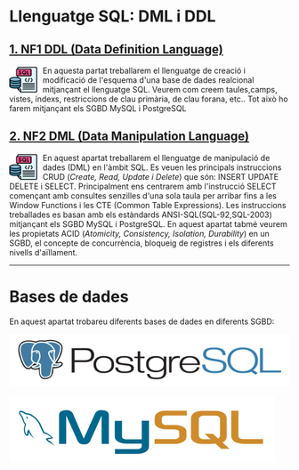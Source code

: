 # Llenguatge SQL: DML i DDL

## [1. NF1 DDL (Data Definition Language)](<NF1 - DDL/README.md>)

<img src="./assets/sql.png"
     alt="SQL"
     style="float: left; margin-right: 10px; width:50px" />

En aquesta partat treballarem el llenguatge de creació i modificació de l'esquema d'una base de dades realcional mitjançant el llenguatge SQL. Veurem com creem taules,camps, vistes, índexs, restriccions de clau primària, de clau forana, etc..
Tot això ho farem mitjançant els SGBD MySQL i PostgreSQL

## [2. NF2 DML (Data Manipulation Language)](<NF2 - Disseny conceptual - model ER/README.md>)

<img src="./assets/sql.png"
     alt="SQL"
     style="float: left; margin-right: 10px; width:50px" />

En aquest apartat treballarem el llenguatge de manipulació de dades (DML) en l'àmbit SQL. Es veuen les principals instruccions CRUD (*Create, Read, Update i Delete*) que són: INSERT UPDATE DELETE i SELECT.
Principalment ens centrarem amb l'instrucció SELECT començant amb consultes senzilles d'una sola taula per arribar fins a les Window Functions i les CTE (Common Table Expressions).
Les instruccions treballades es basan amb els estàndards ANSI-SQL(SQL-92,SQL-2003) mitjançant els SGBD MySQL i PostgreSQL.
En aquest apartat tabmé veurem les propietats ACID (*Atomicity, Consistency, Isolation, Durability*) en un SGBD, el concepte de concurrència, bloqueig de registres i els diferents nivells d'aïllament.

---
# Bases de dades

En aquest apartat trobareu diferents bases de dades en diferents SGBD:

[![PostreSQL Logo](../assets/postgresql-horizontal.svg)](DATABASES/POSTGRESQL/README.md)

[![MySQL Logo](../assets/mysql-horizontal.svg)](DATABASES/MYSQL/README.md)
